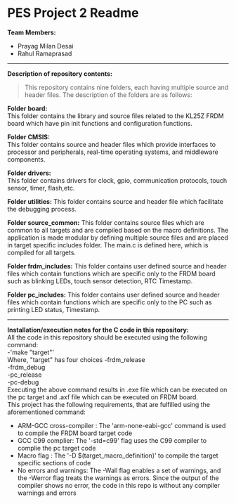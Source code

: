 # PES Project 2 Readme

**Team Members:** 
- Prayag Milan Desai
- Rahul Ramaprasad 


---

**Description of repository contents:**  
>This repository contains nine folders, each having multiple source and header files. The description of the folders are as follows:  

**Folder board:**  
This folder contains the library and source files related to the KL25Z FRDM board which have pin init functions and configuration functions. 

**Folder CMSIS:**  
This folder contains source and header files which provide interfaces to processor and peripherals, real-time operating systems, and middleware components.

**Folder drivers:**  
This folder contains drivers for clock, gpio, communication protocols, touch sensor, timer, flash,etc.

**Folder utilities:** 
This folder contains source and header file which facilitate the debugging process.

**Folder source_common:** 
This folder contains source files which are common to all targets and are compiled based on the macro definitions. The application is made
modular by defining multiple source files and are placed in target specific includes folder. The main.c is defined here, which is compiled 
for all targets.

**Folder frdm_includes:** 
This folder contains user defined source and header files which contain functions which are specific only to the FRDM board such as blinking
LEDs, touch sensor detection, RTC Timestamp.

**Folder pc_includes:** 
This folder contains user defined source and header files which contain functions which are specific only to the PC such as printing
LED status, Timestamp.

---

**Installation/execution notes for the C code in this repository:**  
All the code in this repository should be executed using the following command:  
-'make "target"'  
Where, "target" has four choices 
-frdm_release  
-frdm_debug  
-pc_release  
-pc-debug  
Executing the above command results in .exe file which can be executed on the pc target and .axf file which can be executed on FRDM board.  
This project has the following requirements, that are fulfilled using the aforementioned command:  
- ARM-GCC cross-compiler : The 'arm-none-eabi-gcc' command is used to compile the FRDM board target code
- GCC C99 complier: The '-std=c99' flag uses the C99 compiler to complie the pc target code
- Macro flag : The '-D $(target_macro_definition)' to compile the target specific sections of code 
- No errors and warnings: The -Wall flag enables a set of warnings, and the -Werror flag treats the warnings as errors. Since the output of the compiler shows no error, the code in this repo is without any compiler warnings and errors
